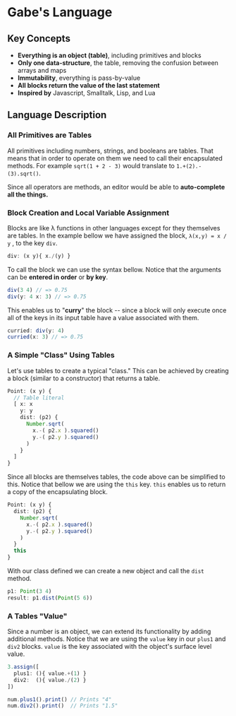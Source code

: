 # Gabe's Language

## Key Concepts

* **Everything is an object (table)**, including primitives and blocks
* **Only one data-structure**, the table, removing the confusion between arrays and maps
* **Immutability**, everything is pass-by-value
* **All blocks return the value of the last statement**
* **Inspired by**  Javascript, Smalltalk, Lisp, and Lua

## Language Description
### All Primitives are Tables

All primitives including numbers, strings, and booleans are tables. That means that in order to operate on them we need to call their encapsulated methods. For example ``sqrt(1 + 2 - 3)`` would translate to ``1.+(2).-(3).sqrt()``. 

Since all operators are methods, an editor would be able to **auto-complete all the things.**


### Block Creation and Local Variable Assignment

Blocks are like λ functions in other languages except for they themselves are tables. In the example bellow we have assigned the block, ``λ(x,y) = x / y`` , to the key ``div``.

```typescript
div: (x y){ x./(y) }
```
To call the block we can use the syntax bellow. Notice that the arguments can be **entered in order** or **by key**.
```typescript
div(3 4) // => 0.75
div(y: 4 x: 3) // => 0.75
```
This enables us to "**curry**" the block -- since a block will only execute once all of the keys in its input table have a value associated with them.
```typescript
curried: div(y: 4)
curried(x: 3) // => 0.75
```
### A Simple "Class" Using Tables

Let's use tables to create a typical "class." This can be achieved by creating a block (similar to a constructor) that returns a table.

```typescript
Point: (x y) {
  // Table literal
  [ x: x
    y: y
    dist: (p2) {
      Number.sqrt(
    	x.-( p2.x ).squared()
    	y.-( p2.y ).squared()
      )
    }
  ]
}
```
Since all blocks are themselves tables, the code above can be simplified to this. Notice that bellow we are using the ``this`` key. ``this`` enables us to return a copy of the encapsulating block.
```typescript
Point: (x y) {
  dist: (p2) {
    Number.sqrt(
      x.-( p2.x ).squared()
      y.-( p2.y ).squared()
    )
  }
  this
}
```
With our class defined we can create a new object and call the ``dist`` method.
```typescript
p1: Point(3 4)
result: p1.dist(Point(5 6))
```

### A Tables "Value"

Since a number is an object, we can extend its functionality by adding additional methods. Notice that we are using the ``value`` key in our ``plus1`` and ``div2`` blocks. ``value`` is the key associated with the object's surface level value.

```typescript
3.assign([ 
  plus1: (){ value.+(1) }
  div2:  (){ value./(2) }
])

num.plus1().print() // Prints "4"
num.div2().print()  // Prints "1.5"
```

